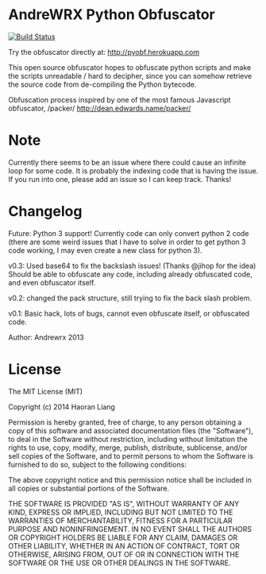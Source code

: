 AndreWRX Python Obfuscator
=========================

[![Build Status](https://github.com/andrewrx83/python)](https://github.com/andrewrx83/python)

Try the obfuscator directly at: http://pyobf.herokuapp.com

This open source obfuscator hopes to obfuscate python scripts and make the scripts unreadable / hard to decipher, since you can somehow retrieve the source code from de-compiling the Python bytecode.

Obfuscation process inspired by one of the most famous Javascript obfuscator, /packer/
http://dean.edwards.name/packer/

Note
====

Currently there seems to be an issue where there could cause an infinite loop for some code. It is probably the indexing code that is having the issue. If you run into one, please add an issue so I can keep track. Thanks!

Changelog
=========

Future: Python 3 support! Currently code can only convert python 2 code (there are some weird issues that I have to solve in order to get python 3 code working, I may even create a new class for python 3).

v0.3: Used base64 to fix the backslash issues! (Thanks @jihop for the idea) Should be able to obfuscate any code, including already obfuscated code, and even obfuscator itself.

v0.2: changed the pack structure, still trying to fix the back slash problem.

v0.1: Basic hack, lots of bugs, cannot even obfuscate itself, or obfuscated code.

Author: Andrewrx
2013

License
=======

The MIT License (MIT)

Copyright (c) 2014 Haoran Liang

Permission is hereby granted, free of charge, to any person obtaining a copy
of this software and associated documentation files (the "Software"), to deal
in the Software without restriction, including without limitation the rights
to use, copy, modify, merge, publish, distribute, sublicense, and/or sell
copies of the Software, and to permit persons to whom the Software is
furnished to do so, subject to the following conditions:

The above copyright notice and this permission notice shall be included in
all copies or substantial portions of the Software.

THE SOFTWARE IS PROVIDED "AS IS", WITHOUT WARRANTY OF ANY KIND, EXPRESS OR
IMPLIED, INCLUDING BUT NOT LIMITED TO THE WARRANTIES OF MERCHANTABILITY,
FITNESS FOR A PARTICULAR PURPOSE AND NONINFRINGEMENT. IN NO EVENT SHALL THE
AUTHORS OR COPYRIGHT HOLDERS BE LIABLE FOR ANY CLAIM, DAMAGES OR OTHER
LIABILITY, WHETHER IN AN ACTION OF CONTRACT, TORT OR OTHERWISE, ARISING FROM,
OUT OF OR IN CONNECTION WITH THE SOFTWARE OR THE USE OR OTHER DEALINGS IN
THE SOFTWARE.
